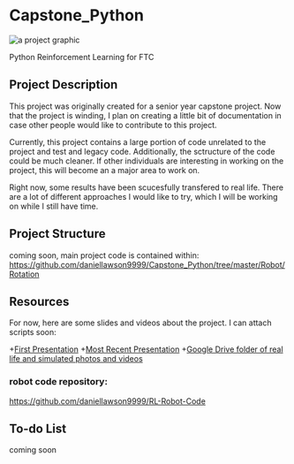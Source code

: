 # Capstone_Python
![a project graphic](https://lh3.googleusercontent.com/RxakennitreTdEfZPcK-4qq4JVzek6aQJIosyo6brvAJU6raEYJumaCbsg6EdyiRlQoK4m7YSDDOFN71LSFB=w1920-h943)

Python Reinforcement Learning for FTC

## Project Description

This project was originally created for a senior year capstone project. Now that the project is winding, I plan on creating a little bit of documentation in case other people would like to contribute to this project. 

Currently, this project contains a large portion of code unrelated to the project and test and legacy code. Additionally, the sctructure of the code could be much cleaner. If other individuals are interesting in working on the project, this will become an a major area to work on. 

Right now, some results have been scucesfully transfered to real life. There are a lot of different approaches I would like to try, which I will be working on while I still have time. 


## Project Structure 
coming soon, main project code is contained within: https://github.com/daniellawson9999/Capstone_Python/tree/master/Robot/Rotation

## Resources

For now, here are some slides and videos about the project. I can attach scripts soon:

+[First Presentation](https://drive.google.com/open?id=1XcURH9AAJknkbxcPnv8Txodlpo6b9Jzu)
+[Most Recent Presentation](https://drive.google.com/open?id=1J4Uh5nRSOMGiJ5obVCKwYNi3b4-Cobms)
+[Google Drive folder of real life and simulated photos and videos](https://drive.google.com/open?id=1ko3aLJ-0wM7GeuNC-15_1sUnDqcl2LVh)

### robot code repository:
https://github.com/daniellawson9999/RL-Robot-Code


## To-do List
coming soon

